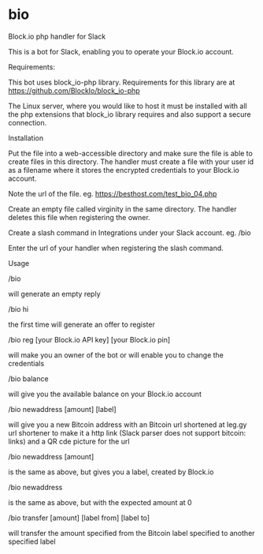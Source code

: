 # bio
Block.io php handler for Slack

This is a bot for Slack, enabling you to operate your Block.io account.

Requirements:

This bot uses block_io-php library. Requirements for this library are at https://github.com/BlockIo/block_io-php

The Linux server, where you would like to host it must be installed with all the php extensions that block_io library requires and also support a secure connection.

Installation

Put the file into a web-accessible directory and make sure the file is able to create files in this directory. The handler must create a file with your user id as a filename where it stores the encrypted credentials to your Block.io account.

Note the url of the file. eg. https://besthost.com/test_bio_04.php

Create an empty file called virginity in the same directory. The handler deletes this file when registering the owner.

Create a slash command in Integrations under your Slack account. eg. /bio

Enter the url of your handler when registering the slash command.

Usage

/bio 

will generate an empty reply

/bio hi

the first time will generate an offer to register

/bio reg [your Block.io API key] [your Block.io pin]

will make you an owner of the bot or will enable you to change the credentials

/bio balance

will give you the available balance on your Block.io account

/bio newaddress [amount] [label]

will give you a new Bitcoin address with an Bitcoin url shortened at leg.gy url shortener to make it a http link (Slack parser does not support bitcoin: links) and a QR cde picture for the url

/bio newaddress [amount]

is the same as above, but gives you a label, created by Block.io

/bio newaddress

is the same as above, but with the expected amount at 0

/bio transfer [amount] [label from] [label to]

will transfer the amount specified from the Bitcoin label specified to another specified label


